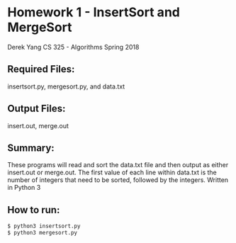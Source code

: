 # Homework 1 - InsertSort and MergeSort
Derek Yang
CS 325 - Algorithms
Spring 2018

## Required Files:
insertsort.py, mergesort.py, and data.txt

## Output Files:
insert.out, merge.out

## Summary:
These programs will read and sort the data.txt file and then output as either insert.out or merge.out.  The first value of each line within data.txt is the number of integers that need to be sorted, followed by the integers.
Written in Python 3

## How to run:
``` bash
$ python3 insertsort.py
$ python3 mergesort.py
```
